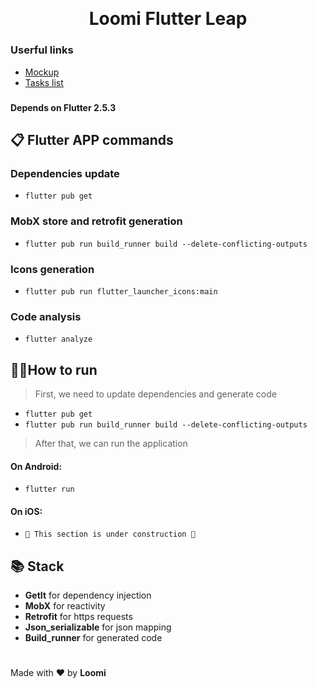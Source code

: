 #
<p align="center">
  <img src="" alt="" width="" />
</p>

<h1 align="center">Loomi Flutter Leap</h1>


### Userful links
- [Mockup]()
- [Tasks list]()

###
#### Depends on Flutter 2.5.3

## 📋 Flutter APP commands

### Dependencies update

+  `flutter pub get`

### MobX store and retrofit generation

+  `flutter pub run build_runner build --delete-conflicting-outputs`

### Icons generation

+ `flutter pub run flutter_launcher_icons:main`

### Code analysis

+ `flutter analyze`

## 🏃‍♂️How to run

> First, we need to update dependencies and generate code

+  `flutter pub get`
+  `flutter pub run build_runner build --delete-conflicting-outputs`

> After that, we can run the application

#### On Android:

+ `flutter run`

#### On iOS:

+ `🚧 This section is under construction 🚧`

## 📚 Stack

- **GetIt** for dependency injection
- **MobX** for reactivity
- **Retrofit** for https requests
- **Json_serializable** for json mapping
- **Build_runner** for generated code


#
Made with ❤️ by **Loomi**

